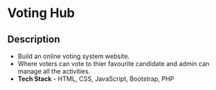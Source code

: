 # Voting Hub

## Description
- Build an online voting system website.
- Where voters can vote to thier favourite candidate and admin can manage all the activities.
- **Tech Stack** - HTML, CSS, JavaScript, Bootstrap, PHP
